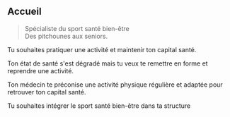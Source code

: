 ## Accueil


> Spécialiste du sport santé bien-être \
> Des pitchounes aux seniors.


Tu souhaites pratiquer une activité et maintenir ton capital santé.


Ton état de santé s'est dégradé mais tu veux te remettre en forme et reprendre une activité.


Ton médecin te préconise une activité physique régulière et adaptée pour retrouver ton capital santé. 


Tu souhaites intégrer le sport santé bien-être dans ta structure 
